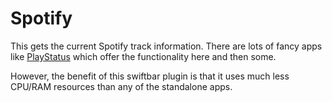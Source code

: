 # Spotify

This gets the current Spotify track information. There are lots of fancy apps like [PlayStatus](https://github.com/nbolar/PlayStatus) which offer the functionality here and then some. 

However, the benefit of this swiftbar plugin is that it uses much less CPU/RAM resources than any of the standalone apps. 
